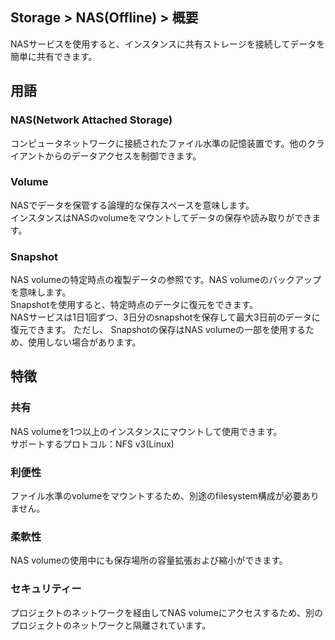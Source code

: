 ﻿## Storage > NAS(Offline) > 概要

NASサービスを使用すると、インスタンスに共有ストレージを接続してデータを簡単に共有できます。

## 用語

### NAS(Network Attached Storage)

コンピュータネットワークに接続されたファイル水準の記憶装置です。他のクライアントからのデータアクセスを制御できます。

### Volume

NASでデータを保管する論理的な保存スペースを意味します。  
インスタンスはNASのvolumeをマウントしてデータの保存や読み取りができます。

### Snapshot

NAS volumeの特定時点の複製データの参照です。NAS volumeのバックアップを意味します。  
Snapshotを使用すると、特定時点のデータに復元をできます。  
NASサービスは1日1回ずつ、3日分のsnapshotを保存して最大3日前のデータに復元できます。
ただし、 Snapshotの保存はNAS volumeの一部を使用するため、使用しない場合があります。


## 特徴

### 共有

NAS volumeを1つ以上のインスタンスにマウントして使用できます。  
サポートするプロトコル：NFS v3(Linux)

### 利便性

ファイル水準のvolumeをマウントするため、別途のfilesystem構成が必要ありません。

### 柔軟性

NAS volumeの使用中にも保存場所の容量拡張および縮小ができます。

### セキュリティー

プロジェクトのネットワークを経由してNAS volumeにアクセスするため、別のプロジェクトのネットワークと隔離されています。
